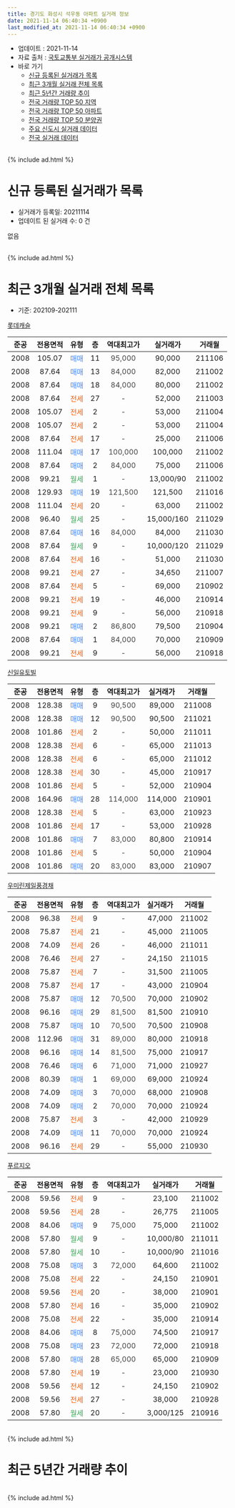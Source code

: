 ```yaml
---
title: 경기도 화성시 석우동 아파트 실거래 정보
date: 2021-11-14 06:40:34 +0900
last_modified_at: 2021-11-14 06:40:34 +0900
---
```


* 업데이트 : 2021-11-14
* 자료 출처 : [국토교통부 실거래가 공개시스템](http://rt.molit.go.kr)
* 바로 가기
    * [신규 등록된 실거래가 목록](#신규-등록된-실거래가-목록)
    * [최근 3개월 실거래 전체 목록](#최근-3개월-실거래-전체-목록)
    * [최근 5년간 거래량 추이](#최근-5년간-거래량-추이)
    * [전국 거래량 TOP 50 지역](https://inasie.github.io/apt-trade-info/최근-3개월-전국에서-가장-거래가-많이-발생한-지역)
    * [전국 거래량 TOP 50 아파트](https://inasie.github.io/apt-trade-info/최근-3개월-전국에서-가장-거래가-많이-발생한-아파트)
    * [전국 거래량 TOP 50 분양권](https://inasie.github.io/apt-trade-info/최근-3개월-전국에서-가장-거래가-많이-발생한-분양권)
    * [주요 신도시 실거래 데이터](https://inasie.github.io/apt-trade-info/주요-신도시)
    * [전국 실거래 데이터](https://inasie.github.io/apt-trade-info/전국)
<br>
{% include ad.html %}
<br>

# 신규 등록된 실거래가 목록
* 실거래가 등록일: 20211114
* 업데이트 된 실거래 수: 0 건

없음

<br>
{% include ad.html %}
<br>

# 최근 3개월 실거래 전체 목록
* 기준: 202109-202111


[롯데캐슬](https://search.naver.com/search.naver?query=%EA%B2%BD%EA%B8%B0%EB%8F%84+%ED%99%94%EC%84%B1%EC%8B%9C+%EC%84%9D%EC%9A%B0%EB%8F%99+%EB%A1%AF%EB%8D%B0%EC%BA%90%EC%8A%AC)

|준공|전용면적|유형|층|역대최고가|실거래가|거래월|
|:---:|:---:|:---:|:---:|:---:|:---:|:---:|
|2008|105.07|<span style="color:#4285f3">매매</span>|11|<span style="color:#444444">95,000</span>|90,000|211106|
|2008|87.64|<span style="color:#4285f3">매매</span>|13|<span style="color:#444444">84,000</span>|82,000|211002|
|2008|87.64|<span style="color:#4285f3">매매</span>|18|<span style="color:#444444">84,000</span>|80,000|211002|
|2008|87.64|<span style="color:#ff5a00">전세</span>|27|<span style="color:#444444">-</span>|52,000|211003|
|2008|105.07|<span style="color:#ff5a00">전세</span>|2|<span style="color:#444444">-</span>|53,000|211004|
|2008|105.07|<span style="color:#ff5a00">전세</span>|2|<span style="color:#444444">-</span>|53,000|211004|
|2008|87.64|<span style="color:#ff5a00">전세</span>|17|<span style="color:#444444">-</span>|25,000|211006|
|2008|111.04|<span style="color:#4285f3">매매</span>|17|<span style="color:#444444">100,000</span>|100,000|211002|
|2008|87.64|<span style="color:#4285f3">매매</span>|2|<span style="color:#444444">84,000</span>|75,000|211006|
|2008|99.21|<span style="color:#34a853">월세</span>|1|<span style="color:#444444">-</span>|13,000/90|211002|
|2008|129.93|<span style="color:#4285f3">매매</span>|19|<span style="color:#444444">121,500</span>|121,500|211016|
|2008|111.04|<span style="color:#ff5a00">전세</span>|20|<span style="color:#444444">-</span>|63,000|211002|
|2008|96.40|<span style="color:#34a853">월세</span>|25|<span style="color:#444444">-</span>|15,000/160|211029|
|2008|87.64|<span style="color:#4285f3">매매</span>|16|<span style="color:#444444">84,000</span>|84,000|211030|
|2008|87.64|<span style="color:#34a853">월세</span>|9|<span style="color:#444444">-</span>|10,000/120|211029|
|2008|87.64|<span style="color:#ff5a00">전세</span>|16|<span style="color:#444444">-</span>|51,000|211030|
|2008|99.21|<span style="color:#ff5a00">전세</span>|27|<span style="color:#444444">-</span>|34,650|211007|
|2008|87.64|<span style="color:#ff5a00">전세</span>|5|<span style="color:#444444">-</span>|69,000|210902|
|2008|99.21|<span style="color:#ff5a00">전세</span>|19|<span style="color:#444444">-</span>|46,000|210914|
|2008|99.21|<span style="color:#ff5a00">전세</span>|9|<span style="color:#444444">-</span>|56,000|210918|
|2008|99.21|<span style="color:#4285f3">매매</span>|2|<span style="color:#444444">86,800</span>|79,500|210904|
|2008|87.64|<span style="color:#4285f3">매매</span>|1|<span style="color:#444444">84,000</span>|70,000|210909|
|2008|99.21|<span style="color:#ff5a00">전세</span>|9|<span style="color:#444444">-</span>|56,000|210918|

[신일유토빌](https://search.naver.com/search.naver?query=%EA%B2%BD%EA%B8%B0%EB%8F%84+%ED%99%94%EC%84%B1%EC%8B%9C+%EC%84%9D%EC%9A%B0%EB%8F%99+%EC%8B%A0%EC%9D%BC%EC%9C%A0%ED%86%A0%EB%B9%8C)

|준공|전용면적|유형|층|역대최고가|실거래가|거래월|
|:---:|:---:|:---:|:---:|:---:|:---:|:---:|
|2008|128.38|<span style="color:#4285f3">매매</span>|9|<span style="color:#444444">90,500</span>|89,000|211008|
|2008|128.38|<span style="color:#4285f3">매매</span>|12|<span style="color:#444444">90,500</span>|90,500|211021|
|2008|101.86|<span style="color:#ff5a00">전세</span>|2|<span style="color:#444444">-</span>|50,000|211011|
|2008|128.38|<span style="color:#ff5a00">전세</span>|6|<span style="color:#444444">-</span>|65,000|211013|
|2008|128.38|<span style="color:#ff5a00">전세</span>|6|<span style="color:#444444">-</span>|65,000|211012|
|2008|128.38|<span style="color:#ff5a00">전세</span>|30|<span style="color:#444444">-</span>|45,000|210917|
|2008|101.86|<span style="color:#ff5a00">전세</span>|5|<span style="color:#444444">-</span>|52,000|210904|
|2008|164.96|<span style="color:#4285f3">매매</span>|28|<span style="color:#444444">114,000</span>|114,000|210901|
|2008|128.38|<span style="color:#ff5a00">전세</span>|5|<span style="color:#444444">-</span>|63,000|210923|
|2008|101.86|<span style="color:#ff5a00">전세</span>|17|<span style="color:#444444">-</span>|53,000|210928|
|2008|101.86|<span style="color:#4285f3">매매</span>|7|<span style="color:#444444">83,000</span>|80,800|210914|
|2008|101.86|<span style="color:#ff5a00">전세</span>|5|<span style="color:#444444">-</span>|50,000|210904|
|2008|101.86|<span style="color:#4285f3">매매</span>|20|<span style="color:#444444">83,000</span>|83,000|210907|

[우미린제일풍경채](https://search.naver.com/search.naver?query=%EA%B2%BD%EA%B8%B0%EB%8F%84+%ED%99%94%EC%84%B1%EC%8B%9C+%EC%84%9D%EC%9A%B0%EB%8F%99+%EC%9A%B0%EB%AF%B8%EB%A6%B0%EC%A0%9C%EC%9D%BC%ED%92%8D%EA%B2%BD%EC%B1%84)

|준공|전용면적|유형|층|역대최고가|실거래가|거래월|
|:---:|:---:|:---:|:---:|:---:|:---:|:---:|
|2008|96.38|<span style="color:#ff5a00">전세</span>|9|<span style="color:#444444">-</span>|47,000|211002|
|2008|75.87|<span style="color:#ff5a00">전세</span>|21|<span style="color:#444444">-</span>|45,000|211005|
|2008|74.09|<span style="color:#ff5a00">전세</span>|26|<span style="color:#444444">-</span>|46,000|211011|
|2008|76.46|<span style="color:#ff5a00">전세</span>|27|<span style="color:#444444">-</span>|24,150|211015|
|2008|75.87|<span style="color:#ff5a00">전세</span>|7|<span style="color:#444444">-</span>|31,500|211005|
|2008|75.87|<span style="color:#ff5a00">전세</span>|17|<span style="color:#444444">-</span>|43,000|210904|
|2008|75.87|<span style="color:#4285f3">매매</span>|12|<span style="color:#444444">70,500</span>|70,000|210902|
|2008|96.16|<span style="color:#4285f3">매매</span>|29|<span style="color:#444444">81,500</span>|81,500|210910|
|2008|75.87|<span style="color:#4285f3">매매</span>|10|<span style="color:#444444">70,500</span>|70,500|210908|
|2008|112.96|<span style="color:#4285f3">매매</span>|31|<span style="color:#444444">89,000</span>|80,000|210918|
|2008|96.16|<span style="color:#4285f3">매매</span>|14|<span style="color:#444444">81,500</span>|75,000|210917|
|2008|76.46|<span style="color:#4285f3">매매</span>|6|<span style="color:#444444">71,000</span>|71,000|210927|
|2008|80.39|<span style="color:#4285f3">매매</span>|1|<span style="color:#444444">69,000</span>|69,000|210924|
|2008|74.09|<span style="color:#4285f3">매매</span>|3|<span style="color:#444444">70,000</span>|68,000|210908|
|2008|74.09|<span style="color:#4285f3">매매</span>|2|<span style="color:#444444">70,000</span>|70,000|210924|
|2008|75.87|<span style="color:#ff5a00">전세</span>|3|<span style="color:#444444">-</span>|42,000|210929|
|2008|74.09|<span style="color:#4285f3">매매</span>|11|<span style="color:#444444">70,000</span>|70,000|210924|
|2008|96.16|<span style="color:#ff5a00">전세</span>|29|<span style="color:#444444">-</span>|55,000|210930|


<script async src="//pagead2.googlesyndication.com/pagead/js/adsbygoogle.js"></script>
<!-- 기본 -->
<ins class="adsbygoogle"
     style="display:block"
     data-ad-client="ca-pub-2446590836940007"
     data-ad-slot="1659523306"
     data-ad-format="auto"
     data-full-width-responsive="true"></ins>
<script>
(adsbygoogle = window.adsbygoogle || []).push({});
</script>


[푸르지오](https://search.naver.com/search.naver?query=%EA%B2%BD%EA%B8%B0%EB%8F%84+%ED%99%94%EC%84%B1%EC%8B%9C+%EC%84%9D%EC%9A%B0%EB%8F%99+%ED%91%B8%EB%A5%B4%EC%A7%80%EC%98%A4)

|준공|전용면적|유형|층|역대최고가|실거래가|거래월|
|:---:|:---:|:---:|:---:|:---:|:---:|:---:|
|2008|59.56|<span style="color:#ff5a00">전세</span>|9|<span style="color:#444444">-</span>|23,100|211002|
|2008|59.56|<span style="color:#ff5a00">전세</span>|28|<span style="color:#444444">-</span>|26,775|211005|
|2008|84.06|<span style="color:#4285f3">매매</span>|9|<span style="color:#444444">75,000</span>|75,000|211002|
|2008|57.80|<span style="color:#34a853">월세</span>|9|<span style="color:#444444">-</span>|10,000/80|211011|
|2008|57.80|<span style="color:#34a853">월세</span>|10|<span style="color:#444444">-</span>|10,000/90|211016|
|2008|75.08|<span style="color:#4285f3">매매</span>|3|<span style="color:#444444">72,000</span>|64,600|211002|
|2008|75.08|<span style="color:#ff5a00">전세</span>|22|<span style="color:#444444">-</span>|24,150|210901|
|2008|59.56|<span style="color:#ff5a00">전세</span>|20|<span style="color:#444444">-</span>|38,000|210901|
|2008|57.80|<span style="color:#ff5a00">전세</span>|16|<span style="color:#444444">-</span>|35,000|210902|
|2008|75.08|<span style="color:#ff5a00">전세</span>|22|<span style="color:#444444">-</span>|35,000|210914|
|2008|84.06|<span style="color:#4285f3">매매</span>|8|<span style="color:#444444">75,000</span>|74,500|210917|
|2008|75.08|<span style="color:#4285f3">매매</span>|23|<span style="color:#444444">72,000</span>|72,000|210918|
|2008|57.80|<span style="color:#4285f3">매매</span>|28|<span style="color:#444444">65,000</span>|65,000|210909|
|2008|57.80|<span style="color:#ff5a00">전세</span>|19|<span style="color:#444444">-</span>|23,000|210930|
|2008|59.56|<span style="color:#ff5a00">전세</span>|12|<span style="color:#444444">-</span>|24,150|210902|
|2008|59.56|<span style="color:#ff5a00">전세</span>|27|<span style="color:#444444">-</span>|38,000|210928|
|2008|57.80|<span style="color:#34a853">월세</span>|20|<span style="color:#444444">-</span>|3,000/125|210916|


<br>
{% include ad.html %}
<br>

# 최근 5년간 거래량 추이


<div style="width:100%;">
    <canvas id="deal_progress" height="200"></canvas>
</div>

<script>
new Chart(document.getElementById("deal_progress"), {
    type: 'line',
    data: {
        labels: ['201611','201612','201701','201702','201703','201704','201705','201706','201707','201708','201709','201710','201711','201712','201801','201802','201803','201804','201805','201806','201807','201808','201809','201810','201811','201812','201901','201902','201903','201904','201905','201906','201907','201908','201909','201910','201911','201912','202001','202002','202003','202004','202005','202006','202007','202008','202009','202010','202011','202012','202101','202102','202103','202104','202105','202106','202107','202108','202109','202110','202111'],
        datasets: [{
            label: '매매',
            pointRadius: 1,
            data: [32, 35, 13, 11, 24, 25, 23, 29, 18, 17, 17, 13, 17, 15, 6, 22, 31, 25, 34, 31, 28, 73, 70, 21, 3, 13, 6, 7, 5, 7, 8, 11, 10, 18, 12, 28, 54, 88, 92, 105, 15, 18, 20, 86, 39, 46, 35, 41, 39, 53, 36, 19, 8, 26, 37, 25, 23, 25, 18, 10, 1],
            borderColor: "rgba(255, 201, 14, 1)",
            backgroundColor: "rgba(255, 201, 14, 0.5)",
            fill: false,
            lineTension: 0
        },{
            label: '전월세',
            pointRadius: 1,
            data: [35, 45, 33, 40, 29, 19, 18, 15, 18, 25, 27, 18, 32, 34, 27, 28, 28, 14, 23, 21, 22, 32, 21, 29, 23, 12, 28, 18, 19, 17, 21, 24, 29, 23, 15, 30, 43, 44, 29, 61, 34, 30, 36, 44, 45, 23, 17, 29, 26, 30, 24, 24, 20, 29, 53, 25, 38, 39, 20, 22, 0],
            borderColor: "rgba(0, 141, 185, 1)",
            backgroundColor: "rgba(0, 141, 185, 0.5)",
            fill: false,
            lineTension: 0
        }
        ]
    },
    options: {
        responsive: true,
        title: {
            display: false
        },
        tooltips: {
            mode: 'index',
            intersect: false
        },
        hover: {
            mode: 'nearest',
            intersect: true
        },
        scales: {
            xAxes: [{
                display: true,
                scaleLabel: {
                    display: true,
                    labelString: '년/월'
                }
            }],
            yAxes: [{
                display: true,
                ticks: {
                    suggestedMin: 0,
                },
                scaleLabel: {
                    display: true,
                    labelString: '실거래 수'
                }
            }]
        }
    }
});

</script>


<br>
{% include ad.html %}
<br>

